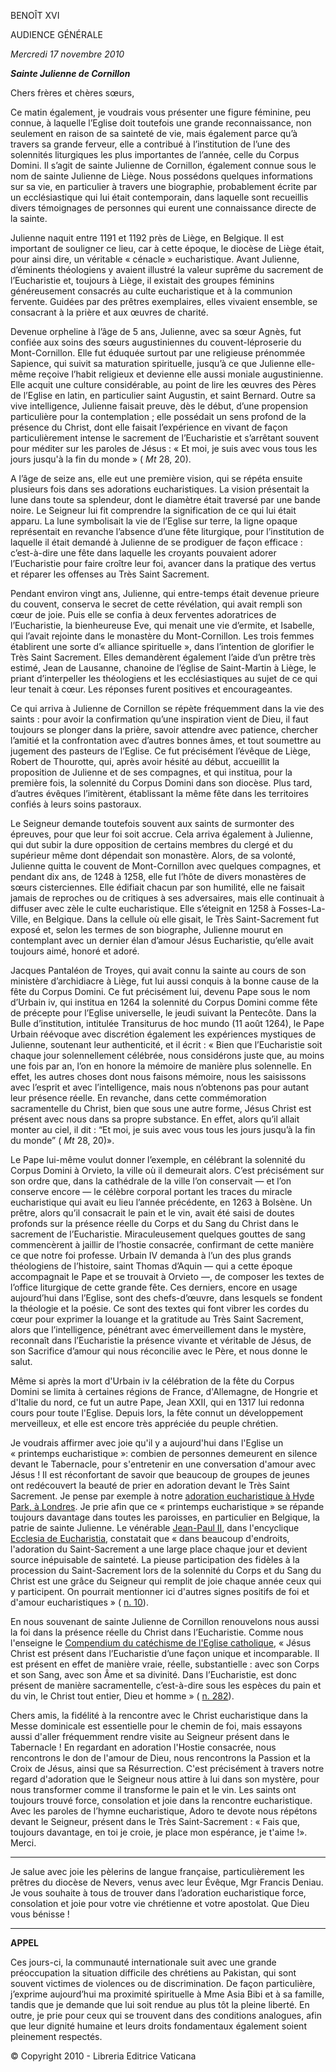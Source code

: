 BENOÎT XVI

AUDIENCE GÉNÉRALE

*Mercredi 17 novembre* *2010*

***Sainte Julienne de Cornillon***

Chers frères et chères sœurs,

Ce matin également, je voudrais vous présenter une figure féminine, peu connue, à laquelle l’Eglise doit toutefois une grande reconnaissance, non seulement en raison de sa sainteté de vie, mais également parce qu’à travers sa grande ferveur, elle a contribué à l’institution de l’une des solennités liturgiques les plus importantes de l’année, celle du Corpus Domini. Il s’agit de sainte Julienne de Cornillon, également connue sous le nom de sainte Julienne de Liège. Nous possédons quelques informations sur sa vie, en particulier à travers une biographie, probablement écrite par un ecclésiastique qui lui était contemporain, dans laquelle sont recueillis divers témoignages de personnes qui eurent une connaissance directe de la sainte.

Julienne naquit entre 1191 et 1192 près de Liège, en Belgique. Il est important de souligner ce lieu, car à cette époque, le diocèse de Liège était, pour ainsi dire, un véritable « cénacle » eucharistique. Avant Julienne, d’éminents théologiens y avaient illustré la valeur suprême du sacrement de l’Eucharistie et, toujours à Liège, il existait des groupes féminins généreusement consacrés au culte eucharistique et à la communion fervente. Guidées par des prêtres exemplaires, elles vivaient ensemble, se consacrant à la prière et aux œuvres de charité.

Devenue orpheline à l’âge de 5 ans, Julienne, avec sa sœur Agnès, fut confiée aux soins des sœurs augustiniennes du couvent-léproserie du Mont-Cornillon. Elle fut éduquée surtout par une religieuse prénommée Sapience, qui suivit sa maturation spirituelle, jusqu’à ce que Julienne elle-même reçoive l’habit religieux et devienne elle aussi moniale augustinienne. Elle acquit une culture considérable, au point de lire les œuvres des Pères de l’Eglise en latin, en particulier saint Augustin, et saint Bernard. Outre sa vive intelligence, Julienne faisait preuve, dès le début, d’une propension particulière pour la contemplation ; elle possédait un sens profond de la présence du Christ, dont elle faisait l’expérience en vivant de façon particulièrement intense le sacrement de l’Eucharistie et s’arrêtant souvent pour méditer sur les paroles de Jésus : « Et moi, je suis avec vous tous les jours jusqu'à la fin du monde » ( *Mt* 28, 20).

A l’âge de seize ans, elle eut une première vision, qui se répéta ensuite plusieurs fois dans ses adorations eucharistiques. La vision présentait la lune dans toute sa splendeur, dont le diamètre était traversé par une bande noire. Le Seigneur lui fit comprendre la signification de ce qui lui était apparu. La lune symbolisait la vie de l’Eglise sur terre, la ligne opaque représentait en revanche l’absence d’une fête liturgique, pour l’institution de laquelle il était demandé à Julienne de se prodiguer de façon efficace : c’est-à-dire une fête dans laquelle les croyants pouvaient adorer l’Eucharistie pour faire croître leur foi, avancer dans la pratique des vertus et réparer les offenses au Très Saint Sacrement.

Pendant environ vingt ans, Julienne, qui entre-temps était devenue prieure du couvent, conserva le secret de cette révélation, qui avait rempli son cœur de joie. Puis elle se confia à deux ferventes adoratrices de l’Eucharistie, la bienheureuse Eve, qui menait une vie d’ermite, et Isabelle, qui l’avait rejointe dans le monastère du Mont-Cornillon. Les trois femmes établirent une sorte d’« alliance spirituelle », dans l’intention de glorifier le Très Saint Sacrement. Elles demandèrent également l’aide d’un prêtre très estimé, Jean de Lausanne, chanoine de l’église de Saint-Martin à Liège, le priant d’interpeller les théologiens et les ecclésiastiques au sujet de ce qui leur tenait à cœur. Les réponses furent positives et encourageantes.

Ce qui arriva à Julienne de Cornillon se répète fréquemment dans la vie des saints : pour avoir la confirmation qu’une inspiration vient de Dieu, il faut toujours se plonger dans la prière, savoir attendre avec patience, chercher l’amitié et la confrontation avec d’autres bonnes âmes, et tout soumettre au jugement des pasteurs de l’Eglise. Ce fut précisément l’évêque de Liège, Robert de Thourotte, qui, après avoir hésité au début, accueillit la proposition de Julienne et de ses compagnes, et qui institua, pour la première fois, la solennité du Corpus Domini dans son diocèse. Plus tard, d’autres évêques l’imitèrent, établissant la même fête dans les territoires confiés à leurs soins pastoraux.

Le Seigneur demande toutefois souvent aux saints de surmonter des épreuves, pour que leur foi soit accrue. Cela arriva également à Julienne, qui dut subir la dure opposition de certains membres du clergé et du supérieur même dont dépendait son monastère. Alors, de sa volonté, Julienne quitta le couvent de Mont-Cornillon avec quelques compagnes, et pendant dix ans, de 1248 à 1258, elle fut l’hôte de divers monastères de sœurs cisterciennes. Elle édifiait chacun par son humilité, elle ne faisait jamais de reproches ou de critiques à ses adversaires, mais elle continuait à diffuser avec zèle le culte eucharistique. Elle s’éteignit en 1258 à Fosses-La-Ville, en Belgique. Dans la cellule où elle gisait, le Très Saint-Sacrement fut exposé et, selon les termes de son biographe, Julienne mourut en contemplant avec un dernier élan d’amour Jésus Eucharistie, qu’elle avait toujours aimé, honoré et adoré.

Jacques Pantaléon de Troyes, qui avait connu la sainte au cours de son ministère d’archidiacre à Liège, fut lui aussi conquis à la bonne cause de la fête du Corpus Domini. Ce fut précisément lui, devenu Pape sous le nom d’Urbain iv, qui institua en 1264 la solennité du Corpus Domini comme fête de précepte pour l’Eglise universelle, le jeudi suivant la Pentecôte. Dans la Bulle d’institution, intitulée Transiturus de hoc mundo (11 août 1264), le Pape Urbain réévoque avec discrétion également les expériences mystiques de Julienne, soutenant leur authenticité, et il écrit : « Bien que l’Eucharistie soit chaque jour solennellement célébrée, nous considérons juste que, au moins une fois par an, l’on en honore la mémoire de manière plus solennelle. En effet, les autres choses dont nous faisons mémoire, nous les saisissons avec l’esprit et avec l’intelligence, mais nous n’obtenons pas pour autant leur présence réelle. En revanche, dans cette commémoration sacramentelle du Christ, bien que sous une autre forme, Jésus Christ est présent avec nous dans sa propre substance. En effet, alors qu’il allait monter au ciel, il dit : “Et moi, je suis avec vous tous les jours jusqu’à la fin du monde” ( *Mt* 28, 20)».

Le Pape lui-même voulut donner l’exemple, en célébrant la solennité du Corpus Domini à Orvieto, la ville où il demeurait alors. C’est précisément sur son ordre que, dans la cathédrale de la ville l’on conservait — et l’on conserve encore — le célèbre corporal portant les traces du miracle eucharistique qui avait eu lieu l’année précédente, en 1263 à Bolsène. Un prêtre, alors qu’il consacrait le pain et le vin, avait été saisi de doutes profonds sur la présence réelle du Corps et du Sang du Christ dans le sacrement de l’Eucharistie. Miraculeusement quelques gouttes de sang commencèrent à jaillir de l’hostie consacrée, confirmant de cette manière ce que notre foi professe. Urbain IV demanda à l’un des plus grands théologiens de l’histoire, saint Thomas d’Aquin — qui a cette époque accompagnait le Pape et se trouvait à Orvieto —, de composer les textes de l’office liturgique de cette grande fête. Ces derniers, encore en usage aujourd’hui dans l’Eglise, sont des chefs-d’œuvre, dans lesquels se fondent la théologie et la poésie. Ce sont des textes qui font vibrer les cordes du cœur pour exprimer la louange et la gratitude au Très Saint Sacrement, alors que l’intelligence, pénétrant avec émerveillement dans le mystère, reconnaît dans l’Eucharistie la présence vivante et véritable de Jésus, de son Sacrifice d’amour qui nous réconcilie avec le Père, et nous donne le salut.

Même si après la mort d'Urbain iv la célébration de la fête du Corpus Domini se limita à certaines régions de France, d'Allemagne, de Hongrie et d'Italie du nord, ce fut un autre Pape, Jean XXII, qui en 1317 lui redonna cours pour toute l'Eglise. Depuis lors, la fête connut un développement merveilleux, et elle est encore très appréciée du peuple chrétien.

Je voudrais affirmer avec joie qu'il y a aujourd'hui dans l'Eglise un « printemps eucharistique »: combien de personnes demeurent en silence devant le Tabernacle, pour s'entretenir en une conversation d'amour avec Jésus ! Il est réconfortant de savoir que beaucoup de groupes de jeunes ont redécouvert la beauté de prier en adoration devant le Très Saint Sacrement. Je pense par exemple à notre [adoration eucharistique à Hyde Park, à Londres](/content/benedict-xvi/fr/speeches/2010/september/documents/hf_ben-xvi_spe_20100918_veglia-card-newman.html). Je prie afin que ce « printemps eucharistique » se répande toujours davantage dans toutes les paroisses, en particulier en Belgique, la patrie de sainte Julienne. Le vénérable [Jean-Paul II](/content/john-paul-ii/fr.html), dans l'encyclique [Ecclesia de Eucharistia](http://www.vatican.va/edocs/FRA0344/_INDEX.HTM), constatait que « dans beaucoup d'endroits, l'adoration du Saint-Sacrement a une large place chaque jour et devient source inépuisable de sainteté. La pieuse participation des fidèles à la procession du Saint-Sacrement lors de la solennité du Corps et du Sang du Christ est une grâce du Seigneur qui remplit de joie chaque année ceux qui y participent. On pourrait mentionner ici d'autres signes positifs de foi et d'amour eucharistiques » ( [n. 10](http://www.vatican.va/edocs/FRA0344/__P2.HTM)).

En nous souvenant de sainte Julienne de Cornillon renouvelons nous aussi la foi dans la présence réelle du Christ dans l’Eucharistie. Comme nous l'enseigne le [Compendium du catéchisme de l'Eglise catholique](http://www.vatican.va/archive/compendium_ccc/documents/archive_2005_compendium-ccc_fr.html), « Jésus Christ est présent dans l’Eucharistie d’une façon unique et incomparable. Il est présent en effet de manière vraie, réelle, substantielle : avec son Corps et son Sang, avec son Âme et sa divinité. Dans l’Eucharistie, est donc présent de manière sacramentelle, c’est-à-dire sous les espèces du pain et du vin, le Christ tout entier, Dieu et homme » ( [n. 282](http://www.vatican.va/archive/compendium_ccc/documents/archive_2005_compendium-ccc_fr.html#LES%20SACREMENTS%20DE%20L%E2%80%99INITIATION%20CHR%C3%89TIENNE)).

Chers amis, la fidélité à la rencontre avec le Christ eucharistique dans la Messe dominicale est essentielle pour le chemin de foi, mais essayons aussi d'aller fréquemment rendre visite au Seigneur présent dans le Tabernacle ! En regardant en adoration l'Hostie consacrée, nous rencontrons le don de l'amour de Dieu, nous rencontrons la Passion et la Croix de Jésus, ainsi que sa Résurrection. C'est précisément à travers notre regard d'adoration que le Seigneur nous attire à lui dans son mystère, pour nous transformer comme il transforme le pain et le vin. Les saints ont toujours trouvé force, consolation et joie dans la rencontre eucharistique. Avec les paroles de l’hymne eucharistique, Adoro te devote nous répétons devant le Seigneur, présent dans le Très Saint-Sacrement : « Fais que, toujours davantage, en toi je croie, je place mon espérance, je t'aime !». Merci.

* * *

Je salue avec joie les pèlerins de langue française, particulièrement les prêtres du diocèse de Nevers, venus avec leur Évêque, Mgr Francis Deniau. Je vous souhaite à tous de trouver dans l’adoration eucharistique force, consolation et joie pour votre vie chrétienne et votre apostolat. Que Dieu vous bénisse !

* * *

**APPEL**

Ces jours-ci, la communauté internationale suit avec une grande préoccupation la situation difficile des chrétiens au Pakistan, qui sont souvent victimes de violences ou de discrimination. De façon particulière, j’exprime aujourd’hui ma proximité spirituelle à Mme Asia Bibi et à sa famille, tandis que je demande que lui soit rendue au plus tôt la pleine liberté. En outre, je prie pour ceux qui se trouvent dans des conditions analogues, afin que leur dignité humaine et leurs droits fondamentaux également soient pleinement respectés.

© Copyright 2010 - Libreria Editrice Vaticana
